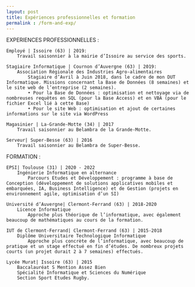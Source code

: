 ```yaml
---
layout: post
title: Expériences professionnelles et formation
permalink : /form-and-exp/
---
```


EXPERIENCES PROFESSIONNELLES :

    Employé | Issoire (63) | 2019:
        Travail saisonnier à la mairie d’Issoire au service des sports.

    Stagiaire Informatique | Cournon d’Auvergne (63) | 2019:
        Association Régionale des Industries Agro-alimentaires
            Stagiaire d’Avril à Juin 2018, dans le cadre de mon DUT Informatique. Missions concernant la Base de Données (8 semaines) et le site web de l’entreprise (2 semaines). 
            • Pour la Base de Données : optimisation et nettoyage via de nombreuses requêtes en SQL (pour la Base Access) et en VBA (pour le fichier Excel lié à cette Base) 
            • Pour le site Web : optimisation et ajout de certaines informations sur le site via WordPress

    Magasinier | La-Grande-Motte (34) | 2017
        Travail saisonnier au Belambra de la Grande-Motte.

    Serveur| Super-Besse (63) | 2016
        Travail saisonnier au Belambra de Super-Besse.


FORMATION :

    EPSI| Toulouse (31) | 2020 - 2022
        Ingénierie Informatique en alternance 
            Parcours Etudes et Développement : programme à base de Conception (développement de solutions applicatives mobiles et embarquées, IA, Business Intelligence) et de Gestion (projets en environnement agile, optimisation d’un SI)

    Université d’Auvergne| Clermont-Ferrand (63) | 2018-2020
        Licence Informatique
            Approche plus théorique de l’informatique, avec également beaucoup de mathématiques au cours de la formation.

    IUT de Clermont-Ferrand| Clermont-Ferrand (63) | 2015-2018
        Diplôme Universitaire Technologique Informatique 
            Approche plus concrète de l’informatique, avec beaucoup de pratique et un stage effectué en fin d’études. De nombreux projets courts (un projet durait 2 à 7 semaines) effectués.

    Lycée Murat| Issoire (63) | 2015
        Baccalauréat S Mention Assez Bien 
        Spécialité Informatique et Sciences du Numérique 
        Section Sport Etudes Rugby.